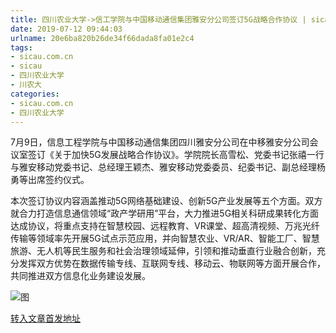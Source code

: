 ```yaml
---
title: 四川农业大学->信工学院与中国移动通信集团雅安分公司签订5G战略合作协议 | sicau.com.cn
date: 2019-07-12 09:44:03
urlname: 20e6ba820b26de34f66dada8fa01e2c4
tags: 
- sicau.com.cn
- sicau
- 四川农业大学
- 川农大
categories:
- sicau.com.cn
- 四川农业大学
---
```



7月9日，信息工程学院与中国移动通信集团四川雅安分公司在中移雅安分公司会议室签订《关于加快5G发展战略合作协议》。学院院长高雪松、党委书记张禧一行与雅安移动党委书记、总经理王颖杰、雅安移动党委委员、纪委书记、副总经理杨勇等出席签约仪式。

本次签订协议内容涵盖推动5G网络基础建设、创新5G产业发展等五个方面。双方就合力打造信息通信领域“政产学研用”平台，大力推进5G相关科研成果转化方面达成协议，将重点支持在智慧校园、远程教育、VR课堂、超高清视频、万兆光纤传输等领域率先开展5G试点示范应用，并向智慧农业、VR/AR、智能工厂、智慧旅游、无人机等民生服务和社会治理领域延伸，引领和推动垂直行业融合创新，充分发挥双方优势在数据传输专线、互联网专线、移动云、物联网等方面开展合作，共同推进双方信息化业务建设发展。



![图](https://news.sicau.edu.cn/__local/9/68/E1/12E7BCB91A664506F00191CFACF_05724BCA_15E29.jpg)

[转入文章首发地址](https://news.sicau.edu.cn/info/1078/52536.htm)